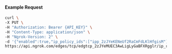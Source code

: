 <!-- Code generated for API Clients. DO NOT EDIT. -->

#### Example Request

```bash
curl \
-X PUT \
-H "Authorization: Bearer {API_KEY}" \
-H "Content-Type: application/json" \
-H "Ngrok-Version: 2" \
-d '{"enabled":true,"ip_policy_ids":["ipp_2zJYeKENeUf2RaCmFdLKlHfgisM"]}' \
https://api.ngrok.com/edges/tcp/edgtcp_2zJYeMUEC3AwLigLyGaBFXRgglr/ip_restriction
```
